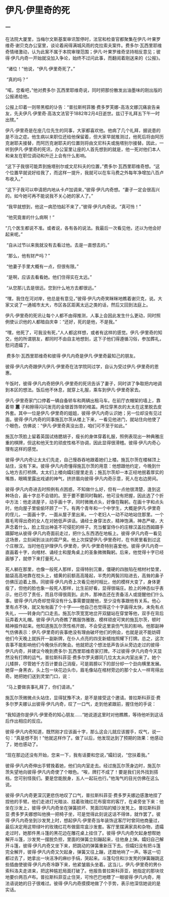 # 伊凡·伊里奇的死

### 一

​	在法院大厦里，当梅尔文斯基案审讯暂停时，法官和检查官都聚集在伊凡·叶果罗维奇·谢贝克办公室里，谈论着闹得满城风雨的克拉索夫案件。费多尔·瓦西里耶维奇情绪激动，认为此案不属于本院审理范围；伊凡·叶果罗维奇坚持相反意见；彼得·伊凡内奇一开始就没加入争论，始终不过问此事，而翻阅着刚送来的《公报》。

​	“诸位！”他说，“伊凡·伊里奇死了。”

​	“真的吗？”

​	“喏，您看吧，”他对费多尔·瓦西里耶维奇说，同时把那份散发出油墨味的刚出版的公报递给他。

​	公报上印着一则带黑框的讣告：“普拉斯柯菲雅·费多罗芙娜-高洛文娜沉痛哀告亲友，先夫伊凡·伊里奇·高洛文法官于1882年2月4日逝世。兹订于礼拜五下午一时出殡。”

​	伊凡·伊里奇是在座几位先生的同事，大家都喜欢他。他病了几个礼拜，据说患的是不治之症。他生病以来职位还给他保留着，但大家早就推测过，他死后将由阿历克谢耶夫接替，而阿历克谢耶夫的位置则将由文尼科夫或施塔别尔接替。因此，一听到伊凡·伊里奇的死讯，办公室里让座的人首先想到的就是，他一死对他们本人和亲友在职位调动和升迁上会有什么影响。

​	“这下子我很可能弄到施塔别尔或文尼科夫的位置，”费多尔·瓦西里耶维奇想。“这个位置早就说好给我了，而这样一提升，我就可以在车马费之外每年净增加八百卢布收入。”

​	“这下子我可以申请把内地从卡卢加调来，”彼得·伊凡内奇想。“妻子一定会很高兴的。如今她可再不能说我不关心她的家人了。”

​	“我早就想到，他这一病恐怕起不来了，”彼得·伊凡内奇说。“真可怜！”

​	“他究竟害的什么病啊！”

​	“几个医生都说不准。或者说，各有各的说法。我最后一次看见他，还以为他会好起来呢。”

​	“自从过节以来我就没有去看过他。去是一直想去的。”

​	“那么，他有财产吗？”

​	“他妻子手里大概有一点，但很有限。”

​	“是啊，应该去看看她。他们住得实在太远。”

​	“从您那儿去是很远。您到什么地方去都很远。”

​	“嘿，我住在河对岸，他总是有意见，”彼得·伊凡内奇笑眯眯地瞧着谢贝克，说。大家又说了一通城市太大，市区各区距离太远之类的话，然后又回到法庭上。

​	伊凡·伊里奇的死讯让每个人都不由得推测，人事上会因此发生什么更动，同时照例使认识他的人都暗自庆幸：“还好，死的是他，不是我。”

​	“嘿，他死了，可我没有死，”人人都这样想，或者有这样的感觉。伊凡·伊里奇的知交，他的所谓朋友，都同时不由自主地想到，这下子他们得遵循习俗，参加葬礼，慰问遗孀了。

​	费多尔·瓦西里耶维奇和彼得·伊凡内奇是伊凡·伊里奇最知己的朋友。

​	彼得·伊凡内奇跟伊凡伊凡·伊里奇在法学院同过学，自认为受过伊凡·伊里奇的恩惠。

​	午饭时，彼得·伊凡内奇把伊凡·伊里奇的死讯告诉了妻子，同时讲了争取把内地调到本区的想法。饭后他不休息，就穿上礼服，乘车到伊凡·伊里奇家去。

​	伊凡·伊里奇家门口停着一辆自备轿车和两辆出租马车。在前厅衣帽架的墙上，靠着带 **蕙** 子和擦得闪闪发亮的金银首饰带的棺盖。两位穿黑衣的太太在这里脱去皮外套。其中一位是伊凡·伊里奇的姐姐，彼得·伊凡内奇认识她；另一位却没有见过面。彼得·伊凡内奇的同事施瓦尔茨从楼上下来，一看见他进门，就站住向他使了个眼色，仿佛说：“伊凡·伊里奇真没出息，咱们可不至于如此。”

​	施瓦尔茨脸上留着英国试络腮胡子，瘦长的身体穿着礼服，照例表现出一种典雅庄重的棋牌，但这和他天生的顽皮性格不协调，因此显得很滑稽。彼得·伊凡内奇心理有这样的感觉。

​	彼得·伊凡内奇让太太们先走，自己慢吞吞地跟着她们上楼。施瓦尔茨在楼梯顶上站住，没有下来。彼得·伊凡内奇懂得施瓦尔茨的用意：他想跟他约定，今晚到什么地方去打桥牌。太太们上楼向孀妇屋里走去；施瓦尔茨却一本正经地抿着厚实的嘴唇，眼睛里露出戏谑的神气，挤挤眉向彼得·伊凡内奇示意，死人在右边房间。

​	彼得·伊凡内奇进去时照例有点困惑，不知做什么好，但有一点他很清楚，逢到这种场合，画十字总不会错的。至于要不要同时鞠躬，他可没有把握，因此选了个折中方法：他走进屋子，动手画十字，同时微微点头，好像在鞠躬。在画十字和点头时，他向屋子里偷偷环顾了一下。有两个青年和一个中学生，大概是伊凡·伊里奇的侄儿，一面画十字，一面从屋子里出来。一个老妇人一动不动地站住那里。一个眉毛弯得出奇的女人在对她低声讲话。诵经士身穿法衣，精神饱满，神态严峻，大声念着什么，脸上现出神圣不可侵犯的样子。充当餐室侍仆的庄稼汉盖拉西姆蹑手蹑脚地从彼得·伊凡内奇面前走过，把什么东西洒在地板上。彼得·伊凡内奇一看见这场景，立刻闻到淡淡的腐尸臭。他上次探望伊凡·伊里奇时，在书房里看到过这个庄稼汉。当时他在护理伊凡·伊里奇，伊凡·伊里奇特别喜爱他。彼得·伊凡内奇一直画着十字，向棺材、诵经士和屋角桌上的圣象微微鞠躬。后来，他觉得十字已经画够了，就停下来打量死人。

​	死人躺在那里，也像一般死人那样，显得特别沉重，僵硬的四肢陷在棺材衬垫里，脑袋高高地靠在枕头上，蜡黄的前额高高隆起，半秃的两鬓凹陷进去，高耸的鼻子仿佛压迫着上唇。同彼得·伊凡内奇上次看见他时相比，他的模样大变了，身体更瘦了，但他的脸也象一般死人那样，比生前好看，显得很端庄。脸上的神态似乎表示，他已尽了责任，而且尽得很周到。此外，那神态还在责备活人或提醒他们什么事。彼得·伊凡内奇却觉得没有什么事需要提醒他，至少没有事跟他有关系。他心里有点不快，就又匆匆画了个十字——他自己也觉得这个十字画得太快，未免有点失礼，——转身向门口走去。施瓦尔茨宽宽地岔开双腿站在穿堂等他，双手在背后玩弄着大礼帽。彼得·伊凡内奇瞧了瞧服饰雅致、模样顽皮可笑的施瓦尔茨，顿时精神振作起来。他知道施瓦尔茨性格开朗，不会受这里哀伤气氛的影响。他那副神气仿佛表示：伊凡·伊里奇的丧事绝没有理由破坏他们的例会，也就是说不能妨碍他们今天晚上就拆开一副新牌，在仆人点亮的四支新蜡烛照耀下打牌。总之，这次丧事不能影响他们今晚快乐的聚会。他就把这个想法低声告诉从旁边走过的彼得·伊凡内奇，并建议今晚到费多尔·瓦西里耶维奇家打牌。不过彼得·伊凡内奇今天显然没有打牌的运气。普拉斯科菲亚·费多尔罗夫娜同几位太太从内室出来了。她个儿矮胖，尽管她千方百计要自己消瘦，可是肩膀以下的部分却一个劲向横里发展。她穿一身黑衣，头上包一块花边头巾，眉毛像站在棺材旁边的那个女人一样弯得出奇。她把她们送到灵堂门口，说：

​	“马上要做丧事礼拜了，你们请进。”

​	施瓦尔茨微微点头站住，显得犹豫不决，是不是接受这个邀请。普拉斯科菲亚·费多尔罗夫娜认出彼得·伊凡内奇，叹了一口气，走到他紧跟前，握住他的手说：

​	“我知道你是伊凡·伊里奇的知心朋友……“她说道这里时对他瞧瞧，等待他听到这话后作出相应的反应。

​	彼得·伊凡内奇知道，既然刚才应该画十字，那么这会儿就应该握手，叹气，说一句：“真是想不到！”他就这样作了。做了以后，他发现达到了预期的效果：他感动了，她也感动了。

​	“现在那边还没有开始，您来一下，我有话要和您说，”孀妇说，“您扶着我。”

​	彼得·伊凡内奇伸出手臂挽着她，他们向内室走去。经过施瓦尔茨身边时，施瓦尔茨失望地向彼得·伊凡内奇使了个眼色。“唉，牌打不成了！要是我们另外找到搭档，您可别怪我们。要是您能脱身，五人一起玩也行。”他淘气的目光仿佛在这么说。

​	彼得·伊凡内奇更深沉更悲伤地叹了口气，普拉斯科菲亚·费多罗夫娜边感激地捏了捏他的手臂。他们走进灯光暗淡、挂着玫瑰红花布窗帘的客厅，在桌旁坐下来：他坐在沙发上，彼得·伊凡内奇坐在弹簧损坏、凳面凹陷的矮沙发凳上。普拉斯科菲亚·费多罗夫娜想叫他换一把椅子坐，可是觉得此刻说这话不得体，就作罢了。彼得·伊凡内奇坐到沙发凳上时，想起伊凡·伊里奇当年装饰这客厅时曾同他商量过，最后决定用这带绿叶的玫瑰红花布做窗帘盒沙发套。客厅里摆满家具和杂物，遗孀走过时，她那件黑斗篷的黑花边在雕花桌上挂住了。彼得·伊凡内奇欠起身想帮她解开斗篷，沙发凳一摆脱负担，里面的弹簧立刻蹦起来，往他身上弹。孀妇自己解开斗篷，彼得·伊凡内奇又坐下来，把跳动的弹簧重新压下去。但孀妇没有把斗篷完全解开，彼得·伊凡内奇又欠起身，弹簧又往上蹦，还蹬地响了一声。等这一切都过去了，她拿出一块洁净的麻纱手绢，哭起来。斗篷勾住和沙发凳的弹簧蹦跳这些插曲使彼得·伊凡内奇冷静下来，他紧皱眉头坐着。这当儿，伊凡·伊里奇的男仆索科洛夫走进来，把这种尴尬局面打破了。他报告普拉斯科菲亚，她指定的那块坟地要价两百卢布。普拉斯科菲亚止住哭，可怜巴巴地瞟了一眼彼得·伊凡内奇，用法语说她的日子很难过。彼得·伊凡内奇摸摸地做了个手势，表示他深信她说的是实话。

​	

​	